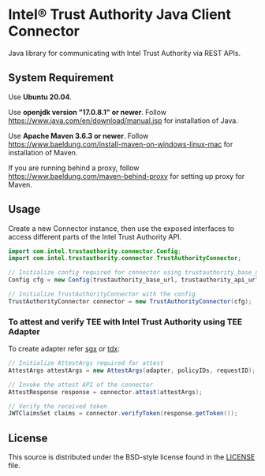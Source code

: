 # Intel® Trust Authority Java Client Connector
Java library for communicating with Intel Trust Authority via REST APIs.

## System Requirement

Use <b>Ubuntu 20.04</b>. 

Use <b>openjdk version "17.0.8.1" or newer</b>. Follow https://www.java.com/en/download/manual.jsp for installation of Java.

Use <b>Apache Maven 3.6.3 or newer</b>. Follow https://www.baeldung.com/install-maven-on-windows-linux-mac for installation of Maven.

If you are running behind a proxy, follow https://www.baeldung.com/maven-behind-proxy for setting up proxy for Maven.

## Usage

Create a new Connector instance, then use the exposed interfaces to
access different parts of the Intel Trust Authority API.

```java
import com.intel.trustauthority.connector.Config;
import com.intel.trustauthority.connector.TrustAuthorityConnector;

// Initialize config required for connector using trustauthority_base_url, trustauthority_api_url and trustauthority_api_key
Config cfg = new Config(trustauthority_base_url, trustauthority_api_url, trustauthority_api_key);

// Initialize TrustAuthorityConnector with the config
TrustAuthorityConnector connector = new TrustAuthorityConnector(cfg);
```

### To attest and verify TEE with Intel Trust Authority using TEE Adapter
To create adapter refer [sgx](../sgx/README.md) or [tdx](../tdx/README.md):

```java
// Initialize AttestArgs required for attest
AttestArgs attestArgs = new AttestArgs(adapter, policyIDs, requestID);

// Invoke the attest API of the connector
AttestResponse response = connector.attest(attestArgs);

// Verify the received token
JWTClaimsSet claims = connector.verifyToken(response.getToken());
```

## License

This source is distributed under the BSD-style license found in the [LICENSE](../LICENSE)
file.
